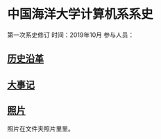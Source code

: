 # 中国海洋大学计算机系系史

第一次系史修订
时间：2019年10月
参与人员：

## [历史沿革](历史.md)

## [大事记](大事记.md)

## [照片](照片)
照片在文件夹照片里里。
